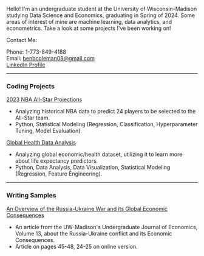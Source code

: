 Hello! I'm an undergraduate student at the University of Wisconsin-Madison studying Data Science and Economics, graduating in Spring of 2024. Some areas of interest of mine are machine learning, data analytics, and econometrics. Take a look at some projects I've been working on!

Contact Me:

Phone: 1-773-849-4188  
Email: benbcoleman08@gmail.com  
[LinkedIn Profile](https://www.linkedin.com/in/benjamin-coleman02/)

---
### Coding Projects

[2023 NBA All-Star Projections](https://nbviewer.org/github/bencoleman24/2023-NBA-All-Star-Projections/blob/main/NBA%20All-Star%20Projections.ipynb/)

- Analyzing historical NBA data to predict 24 players to be selected to the All-Star team.
- Python, Statistical Modeling (Regression, Classification, Hyperparameter Tuning, Model Evaluation).


[Global Health Data Analysis](https://nbviewer.org/github/bencoleman24/Global-Health-Data-Analysis/blob/main/Global%20Health%20Data%20Analysis.ipynb/)

- Analyzing global economic/health dataset, utilizing it to learn more about life expectancy predictors.
- Python, Data Analysis, Data Visualization, Statistical Modeling (Regression, Feature Engineering).

---
### Writing Samples

[An Overview of the Russia-Ukraine War and its Global Economic Consequences](https://issuu.com/uwequilibrium.com/docs/eq_volume_13_spread_)

- An article from the UW-Madison's Undergraduate Journal of Economics, Volume 13, about the Russia-Ukraine conflict and its Economic Consequences.
- Article on pages 45-48, 24-25 on online version.
